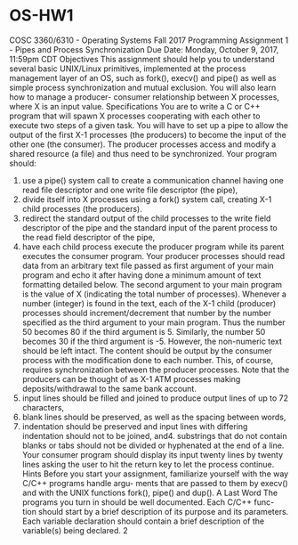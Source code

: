 # OS-HW1

COSC 3360/6310 - Operating Systems Fall 2017
Programming Assignment 1 - Pipes and Process Synchronization
Due Date: Monday, October 9, 2017, 11:59pm CDT
Objectives
This assignment should help you to understand several basic UNIX/Linux primitives, implemented
at the process management layer of an OS, such as fork(), execv() and pipe() as well as simple
process synchronization and mutual exclusion. You will also learn how to manage a producer-
consumer relationship between X processes, where X is an input value.
Specifications
You are to write a C or C++ program that will spawn X processes cooperating with each other to
execute two steps of a given task. You will have to set up a pipe to allow the output of the first
X-1 processes (the producers) to become the input of the other one (the consumer). The producer
processes access and modify a shared resource (a file) and thus need to be synchronized.
Your program should:
1. use a pipe() system call to create a communication channel having one read file descriptor
and one write file descriptor (the pipe),
2. divide itself into X processes using a fork() system call, creating X-1 child processes (the
producers).
3. redirect the standard output of the child processes to the write field descriptor of the pipe
and the standard input of the parent process to the read field descriptor of the pipe,
4. have each child process execute the producer program while its parent executes the consumer
program.
Your producer processes should read data from an arbitrary text file passed as first argument
of your main program and echo it after having done a minimum amount of text formatting detailed
below. The second argument to your main program is the value of X (indicating the total number
of processes). Whenever a number (integer) is found in the text, each of the X-1 child (producer)
processes should increment/decrement that number by the number specified as the third argument
to your main program. Thus the number 50 becomes 80 if the third argument is 5. Similarly, the
number 50 becomes 30 if the third argument is -5. However, the non-numeric text should be left
intact. The content should be output by the consumer process with the modification done to each
number. This, of course, requires synchronization between the producer processes. Note that the
producers can be thought of as X-1 ATM processes making deposits/withdrawal to the same bank
account.
1. input lines should be filled and joined to produce output lines of up to 72 characters,
2. blank lines should be preserved, as well as the spacing between words,
3. indentation should be preserved and input lines with differing indentation should not to be
joined, and4. substrings that do not contain blanks or tabs should not be divided or hyphenated at the end
of a line.
Your consumer program should display its input twenty lines by twenty lines asking the user to
hit the return key to let the process continue.
Hints
Before you start your assignment, familiarize yourself with the way C/C++ programs handle argu-
ments that are passed to them by execv() and with the UNIX functions fork(), pipe() and dup().
A Last Word
The programs you turn in should be well documented. Each C/C++ func- tion should start by
a brief description of its purpose and its parameters. Each variable declaration should contain a
brief description of the variable(s) being declared.
2
